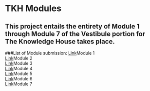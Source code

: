 # TKH Modules
## This project entails the entirety of Module 1 through Module 7 of the Vestibule portion for The Knowledge House takes place.

###List of Module submission:
[Link](https://github.com/saneke77/TKH_Modules/tree/master/Module_1_What_is_Code)Module 1<br/>
[Link](https://github.com/saneke77/TKH_Modules/tree/master/Module_2_Git_Bash)Module 2<br/>
[Link](https://github.com/saneke77/TKH_Modules/tree/master/Module_3_HTML)Module 3<br/>
[Link](https://github.com/saneke77/TKH_Modules/tree/master/Module_4_CSS)Module 4<br/>
[Link](https://github.com/saneke77/TKH_Modules/tree/master/Module_5_Programming1)Module 5<br/>
[Link](https://github.com/saneke77/TKH_Modules/tree/master/Module_6_Programming2)Module 6<br/>
[Link](https://github.com/saneke77/TKH_Modules/tree/master/Module_7_Problem_Solving)Module 7<br/>
